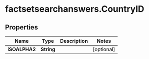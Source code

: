 # factsetsearchanswers.CountryID

## Properties

Name | Type | Description | Notes
------------ | ------------- | ------------- | -------------
**iSOALPHA2** | **String** |  | [optional] 


